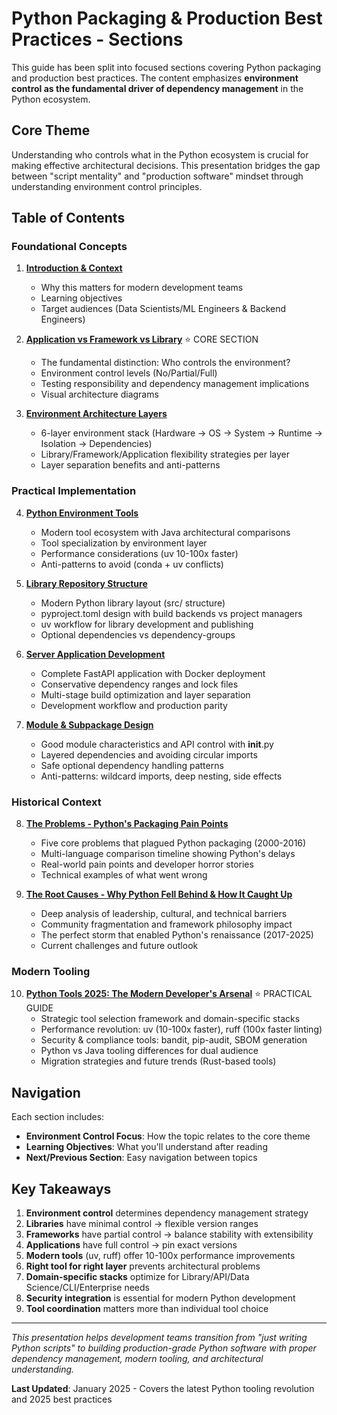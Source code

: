 # Python Packaging & Production Best Practices - Sections

This guide has been split into focused sections covering Python packaging and production best practices. The content emphasizes **environment control as the fundamental driver of dependency management** in the Python ecosystem.

## Core Theme

Understanding who controls what in the Python ecosystem is crucial for making effective architectural decisions. This presentation bridges the gap between "script mentality" and "production software" mindset through understanding environment control principles.

## Table of Contents

### Foundational Concepts

1. **[Introduction & Context](01-introduction-context.md)**
   - Why this matters for modern development teams
   - Learning objectives
   - Target audiences (Data Scientists/ML Engineers & Backend Engineers)

2. **[Application vs Framework vs Library](02-application-framework-library.md)** ⭐ CORE SECTION
   - The fundamental distinction: Who controls the environment?
   - Environment control levels (No/Partial/Full)
   - Testing responsibility and dependency management implications
   - Visual architecture diagrams

3. **[Environment Architecture Layers](03-environment-architecture-layers.md)**
   - 6-layer environment stack (Hardware → OS → System → Runtime → Isolation → Dependencies)
   - Library/Framework/Application flexibility strategies per layer
   - Layer separation benefits and anti-patterns

### Practical Implementation

4. **[Python Environment Tools](04-python-environment-tools.md)**
   - Modern tool ecosystem with Java architectural comparisons
   - Tool specialization by environment layer
   - Performance considerations (uv 10-100x faster)
   - Anti-patterns to avoid (conda + uv conflicts)

5. **[Library Repository Structure](05-library-repository-structure.md)**
   - Modern Python library layout (src/ structure)
   - pyproject.toml design with build backends vs project managers
   - uv workflow for library development and publishing
   - Optional dependencies vs dependency-groups

6. **[Server Application Development](06-application-example-docker-uv.md)**
   - Complete FastAPI application with Docker deployment
   - Conservative dependency ranges and lock files
   - Multi-stage build optimization and layer separation
   - Development workflow and production parity

7. **[Module & Subpackage Design](07-module-subpackage-design.md)**
   - Good module characteristics and API control with __init__.py
   - Layered dependencies and avoiding circular imports
   - Safe optional dependency handling patterns
   - Anti-patterns: wildcard imports, deep nesting, side effects

### Historical Context

8. **[The Problems - Python's Packaging Pain Points](08-the-problems-python-packaging-pain-points.md)**
   - Five core problems that plagued Python packaging (2000-2016)
   - Multi-language comparison timeline showing Python's delays
   - Real-world pain points and developer horror stories
   - Technical examples of what went wrong

9. **[The Root Causes - Why Python Fell Behind & How It Caught Up](09-the-root-causes-why-python-fell-behind.md)**
   - Deep analysis of leadership, cultural, and technical barriers
   - Community fragmentation and framework philosophy impact
   - The perfect storm that enabled Python's renaissance (2017-2025)
   - Current challenges and future outlook

### Modern Tooling

10. **[Python Tools 2025: The Modern Developer's Arsenal](10-the-solutions-modern-python-tools.md)** ⭐ PRACTICAL GUIDE
    - Strategic tool selection framework and domain-specific stacks
    - Performance revolution: uv (10-100x faster), ruff (100x faster linting)
    - Security & compliance tools: bandit, pip-audit, SBOM generation
    - Python vs Java tooling differences for dual audience
    - Migration strategies and future trends (Rust-based tools)

## Navigation

Each section includes:
- **Environment Control Focus**: How the topic relates to the core theme
- **Learning Objectives**: What you'll understand after reading
- **Next/Previous Section**: Easy navigation between topics

## Key Takeaways

1. **Environment control** determines dependency management strategy
2. **Libraries** have minimal control → flexible version ranges
3. **Frameworks** have partial control → balance stability with extensibility
4. **Applications** have full control → pin exact versions
5. **Modern tools** (uv, ruff) offer 10-100x performance improvements
6. **Right tool for right layer** prevents architectural problems
7. **Domain-specific stacks** optimize for Library/API/Data Science/CLI/Enterprise needs
8. **Security integration** is essential for modern Python development
9. **Tool coordination** matters more than individual tool choice

---

*This presentation helps development teams transition from "just writing Python scripts" to building production-grade Python software with proper dependency management, modern tooling, and architectural understanding.*

**Last Updated**: January 2025 - Covers the latest Python tooling revolution and 2025 best practices